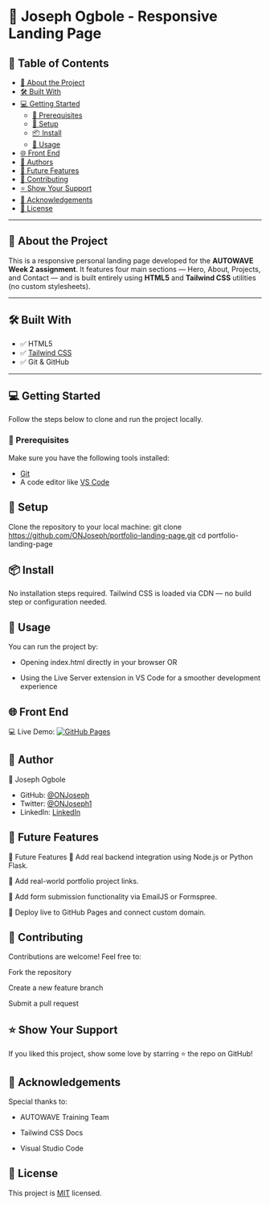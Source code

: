 # 🚀 Joseph Ogbole - Responsive Landing Page

## 📗 Table of Contents
- [📖 About the Project](#about-the-project)
- [🛠 Built With](#built-with)
- [💻 Getting Started](#getting-started)
  - [🧰 Prerequisites](#prerequisites)
  - [🔧 Setup](#setup)
  - [📦 Install](#install)
  - [🚀 Usage](#usage)
- [🌐 Front End](#front-end)
- [👥 Authors](#authors)
- [🔭 Future Features](#future-features)
- [🤝 Contributing](#contributing)
- [⭐️ Show Your Support](#️show-your-support)
- [🙏 Acknowledgements](#acknowledgements)
- [📝 License](#license)

---

## 📖 About the Project

This is a responsive personal landing page developed for the **AUTOWAVE Week 2 assignment**. It features four main sections — Hero, About, Projects, and Contact — and is built entirely using **HTML5** and **Tailwind CSS** utilities (no custom stylesheets).

---

## 🛠 Built With

- ✅ HTML5
- ✅ [Tailwind CSS](https://tailwindcss.com/)
- ✅ Git & GitHub

---

## 💻 Getting Started

Follow the steps below to clone and run the project locally.

### 🧰 Prerequisites

Make sure you have the following tools installed:

- [Git](https://git-scm.com/)
- A code editor like [VS Code](https://code.visualstudio.com/)

## 🔧 Setup

Clone the repository to your local machine:
git clone https://github.com/ONJoseph/portfolio-landing-page.git
cd portfolio-landing-page

## 📦 Install
No installation steps required.
Tailwind CSS is loaded via CDN — no build step or configuration needed.

## 🚀 Usage
You can run the project by:

- Opening index.html directly in your browser
OR

- Using the Live Server extension in VS Code for a smoother development experience

## 🌐 Front End
💻 Live Demo: [![GitHub Pages](https://img.shields.io/badge/View%20Live%20Demo-blue?style=for-the-badge&logo=github)](https://onjoseph.github.io/internship/)


## 👥 Author
👤 Joseph Ogbole
- GitHub: [@ONJoseph](https://github.com/ONJoseph)
- Twitter: [@ONJoseph1](https://twitter.com/ONJoseph1)
- LinkedIn: [LinkedIn](https://www.linkedin.com/in/o-n-joseph-ba8425147/)

## 🔭 Future Features
🔭 Future Features
🎯 Add real backend integration using Node.js or Python Flask.

🎯 Add real-world portfolio project links.

🎯 Add form submission functionality via EmailJS or Formspree.

🎯 Deploy live to GitHub Pages and connect custom domain.

## 🤝 Contributing
Contributions are welcome! Feel free to:

Fork the repository

Create a new feature branch

Submit a pull request

## ⭐️ Show Your Support
If you liked this project, show some love by starring ⭐️ the repo on GitHub!

## 🙏 Acknowledgements
Special thanks to:

- AUTOWAVE Training Team

- Tailwind CSS Docs

- Visual Studio Code

## 📝 License
This project is [MIT](./LICENSE) licensed.
